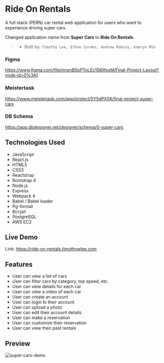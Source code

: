 # Ride On Rentals

A full stack (PERN) car rental web application for users who want to experience driving super cars.

Changed application name from **Super Cars** to **Ride On Rentals**.

> - Built by: `Timothy Lee, Ethan Cordes, Andrew Robins, Kamryn Min`

### Figma

https://www.figma.com/file/nromB5pPToLEc15l6IfesM/Final-Project-Layout?node-id=0%3A1

### Meistertask

https://www.meistertask.com/app/project/5Y5dPX56/final-project-super-cars

### DB Schema

https://app.dbdesigner.net/designer/schema/0-super-cars

## Technologies Used
- JavaScript
- React.js
- HTML5
- CSS3
- Reactstrap
- Bootstrap 4
- Node.js
- Express
- Webpack 4
- Babel / Babel loader
- Pg-format
- Bcrypt
- PostgreSQL
- AWS EC2

## Live Demo

Link: https://ride-on-rentals.timothywlee.com

## Features

- User can view a list of cars
- User can filter cars by category, top speed, etc.
- User can view details for each car
- User can view a video of each car
- User can create an account
- User can login to their account
- User can upload a photo
- User can edit their account details
- User can make a reservation
- User can customize their reservation
- User can view their past rentals

## Preview

![super-cars-demo](https://user-images.githubusercontent.com/55867613/73698404-ebe5d180-4695-11ea-89e4-d9c7dce11bd7.gif)
